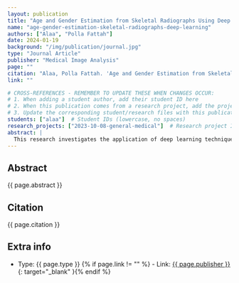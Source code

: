 ```yaml
---
layout: publication
title: "Age and Gender Estimation from Skeletal Radiographs Using Deep Learning"
name: "age-gender-estimation-skeletal-radiographs-deep-learning"
authors: ["Alaa", "Polla Fattah"]
date: 2024-01-19
background: "/img/publication/journal.jpg"
type: "Journal Article"
publisher: "Medical Image Analysis"
page: ""
citation: "Alaa, Polla Fattah. 'Age and Gender Estimation from Skeletal Radiographs Using Deep Learning.' Medical Image Analysis, 2024."
link: ""

# CROSS-REFERENCES - REMEMBER TO UPDATE THESE WHEN CHANGES OCCUR:
# 1. When adding a student author, add their student ID here
# 2. When this publication comes from a research project, add the project ID here
# 3. Update the corresponding student/research files with this publication ID
students: ["alaa"]  # Student IDs (lowercase, no spaces)
research_projects: ["2023-10-08-general-medical"]  # Research project IDs
abstract: |
  This research investigates the application of deep learning techniques for automatic age and gender estimation from skeletal radiographs. The study develops convolutional neural network models that can accurately predict demographic information from medical imaging data, contributing to automated medical image analysis and forensic applications.
---
```


## Abstract

{{ page.abstract }}

## Citation

{{ page.citation }}

## Extra info

- Type: {{ page.type }}
{% if page.link != "" %} - Link: [ {{ page.publisher }} ]({{page.link}}){: target="_blank" }{% endif %}
